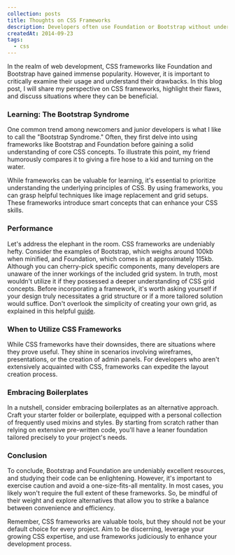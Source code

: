 ```yaml
---
collection: posts
title: Thoughts on CSS Frameworks
description: Developers often use Foundation or Bootstrap without understanding the output of their CSS code. Let me explain my perspective on these frameworks, their flaws, and when it's appropriate to use them...
createdAt: 2014-09-23
tags:
  - css
---
```


In the realm of web development, CSS frameworks like Foundation and Bootstrap have gained immense popularity. However, it is important to critically examine their usage and understand their drawbacks. In this blog post, I will share my perspective on CSS frameworks, highlight their flaws, and discuss situations where they can be beneficial.

### Learning: The Bootstrap Syndrome

One common trend among newcomers and junior developers is what I like to call the "Bootstrap Syndrome." Often, they first delve into using frameworks like Bootstrap and Foundation before gaining a solid understanding of core CSS concepts. To illustrate this point, my friend humorously compares it to giving a fire hose to a kid and turning on the water.

While frameworks can be valuable for learning, it's essential to prioritize understanding the underlying principles of CSS. By using frameworks, you can grasp helpful techniques like image replacement and grid setups. These frameworks introduce smart concepts that can enhance your CSS skills.

### Performance

Let's address the elephant in the room. CSS frameworks are undeniably hefty. Consider the examples of Bootstrap, which weighs around 100kb when minified, and Foundation, which comes in at approximately 115kb. Although you can cherry-pick specific components, many developers are unaware of the inner workings of the included grid system. In truth, most wouldn't utilize it if they possessed a deeper understanding of CSS grid concepts. Before incorporating a framework, it's worth asking yourself if your design truly necessitates a grid structure or if a more tailored solution would suffice. Don't overlook the simplicity of creating your own grid, as explained in this helpful [guide](https://css-tricks.com/dont-overthink-it-grids/).

### When to Utilize CSS Frameworks

While CSS frameworks have their downsides, there are situations where they prove useful. They shine in scenarios involving wireframes, presentations, or the creation of admin panels. For developers who aren't extensively acquainted with CSS, frameworks can expedite the layout creation process.

### Embracing Boilerplates

In a nutshell, consider embracing boilerplates as an alternative approach. Craft your starter folder or boilerplate, equipped with a personal collection of frequently used mixins and styles. By starting from scratch rather than relying on extensive pre-written code, you'll have a leaner foundation tailored precisely to your project's needs.

### Conclusion

To conclude, Bootstrap and Foundation are undeniably excellent resources, and studying their code can be enlightening. However, it's important to exercise caution and avoid a one-size-fits-all mentality. In most cases, you likely won't require the full extent of these frameworks. So, be mindful of their weight and explore alternatives that allow you to strike a balance between convenience and efficiency.

Remember, CSS frameworks are valuable tools, but they should not be your default choice for every project. Aim to be discerning, leverage your growing CSS expertise, and use frameworks judiciously to enhance your development process.
